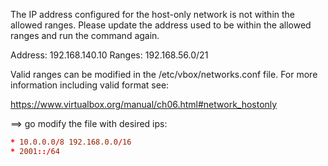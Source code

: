 The IP address configured for the host-only network is not within the
allowed ranges. Please update the address used to be within the allowed
ranges and run the command again.

  Address: 192.168.140.10
  Ranges: 192.168.56.0/21

Valid ranges can be modified in the /etc/vbox/networks.conf file. For
more information including valid format see:

  https://www.virtualbox.org/manual/ch06.html#network_hostonly

==> go modify the file with desired ips:

```conf
* 10.0.0.0/8 192.168.0.0/16
* 2001::/64
```

